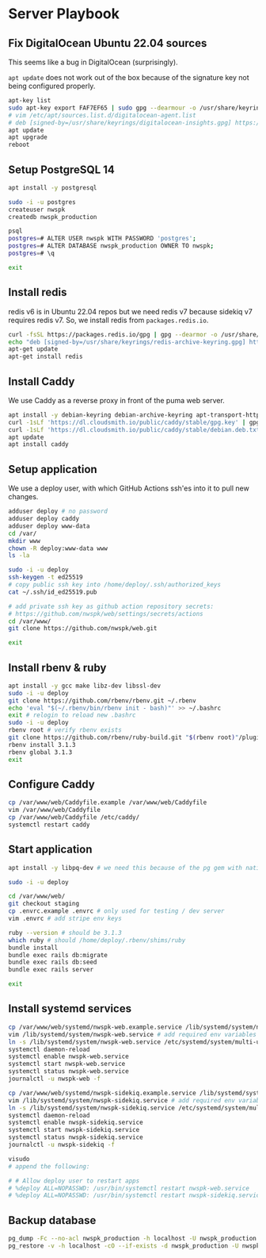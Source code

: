 # Server Playbook

## Fix DigitalOcean Ubuntu 22.04 sources

This seems like a bug in DigitalOcean (surprisingly).

`apt update` does not work out of the box because of the signature key not
being configured properly.

```sh
apt-key list
sudo apt-key export FAF7EF65 | sudo gpg --dearmour -o /usr/share/keyrings/digitalocean-insights.gpg
# vim /etc/apt/sources.list.d/digitalocean-agent.list
# deb [signed-by=/usr/share/keyrings/digitalocean-insights.gpg] https://repos.insights.digitalocean.com/apt/do-agent main main
apt update
apt upgrade
reboot
```

## Setup PostgreSQL 14

```sh
apt install -y postgresql

sudo -i -u postgres
createuser nwspk
createdb nwspk_production

psql
postgres=# ALTER USER nwspk WITH PASSWORD 'postgres';
postgres=# ALTER DATABASE nwspk_production OWNER TO nwspk;
postgres=# \q

exit
```

## Install redis

redis v6 is in Ubuntu 22.04 repos but we need redis v7 because sidekiq v7
requires redis v7. So, we install redis from `packages.redis.io`.

```sh
curl -fsSL https://packages.redis.io/gpg | gpg --dearmor -o /usr/share/keyrings/redis-archive-keyring.gpg
echo "deb [signed-by=/usr/share/keyrings/redis-archive-keyring.gpg] https://packages.redis.io/deb $(lsb_release -cs) main" | tee /etc/apt/sources.list.d/redis.list
apt-get update
apt-get install redis
```

## Install Caddy

We use Caddy as a reverse proxy in front of the puma web server.

```sh
apt install -y debian-keyring debian-archive-keyring apt-transport-https
curl -1sLf 'https://dl.cloudsmith.io/public/caddy/stable/gpg.key' | gpg --dearmor -o /usr/share/keyrings/caddy-stable-archive-keyring.gpg
curl -1sLf 'https://dl.cloudsmith.io/public/caddy/stable/debian.deb.txt' | tee /etc/apt/sources.list.d/caddy-stable.list
apt update
apt install caddy
```

## Setup application

We use a deploy user, with which GitHub Actions ssh'es into it to pull new
changes.

```sh
adduser deploy # no password
adduser deploy caddy
adduser deploy www-data
cd /var/
mkdir www
chown -R deploy:www-data www
ls -la

sudo -i -u deploy
ssh-keygen -t ed25519
# copy public ssh key into /home/deploy/.ssh/authorized_keys
cat ~/.ssh/id_ed25519.pub

# add private ssh key as github action repository secrets:
# https://github.com/nwspk/web/settings/secrets/actions
cd /var/www/
git clone https://github.com/nwspk/web.git

exit
```

## Install rbenv & ruby

```sh
apt install -y gcc make libz-dev libssl-dev
sudo -i -u deploy
git clone https://github.com/rbenv/rbenv.git ~/.rbenv
echo 'eval "$(~/.rbenv/bin/rbenv init - bash)"' >> ~/.bashrc
exit # relogin to reload new .bashrc
sudo -i -u deploy
rbenv root # verify rbenv exists
git clone https://github.com/rbenv/ruby-build.git "$(rbenv root)"/plugins/ruby-build
rbenv install 3.1.3
rbenv global 3.1.3
exit
```

## Configure Caddy

```sh
cp /var/www/web/Caddyfile.example /var/www/web/Caddyfile
vim /var/www/web/Caddyfile
cp /var/www/web/Caddyfile /etc/caddy/
systemctl restart caddy
```

## Start application

```sh
apt install -y libpq-dev # we need this because of the pg gem with native extensions

sudo -i -u deploy

cd /var/www/web/
git checkout staging
cp .envrc.example .envrc # only used for testing / dev server
vim .envrc # add stripe env keys

ruby --version # should be 3.1.3
which ruby # should /home/deploy/.rbenv/shims/ruby
bundle install
bundle exec rails db:migrate
bundle exec rails db:seed
bundle exec rails server

exit
```

## Install systemd services

```sh
cp /var/www/web/systemd/nwspk-web.example.service /lib/systemd/system/nwspk-web.service
vim /lib/systemd/system/nwspk-web.service # add required env variables in service 
ln -s /lib/systemd/system/nwspk-web.service /etc/systemd/system/multi-user.target.wants/
systemctl daemon-reload
systemctl enable nwspk-web.service
systemctl start nwspk-web.service
systemctl status nwspk-web.service
journalctl -u nwspk-web -f

cp /var/www/web/systemd/nwspk-sidekiq.example.service /lib/systemd/system/nwspk-sidekiq.service
vim /lib/systemd/system/nwspk-sidekiq.service # add required env variables in service 
ln -s /lib/systemd/system/nwspk-sidekiq.service /etc/systemd/system/multi-user.target.wants/
systemctl daemon-reload
systemctl enable nwspk-sidekiq.service
systemctl start nwspk-sidekiq.service
systemctl status nwspk-sidekiq.service
journalctl -u nwspk-sidekiq -f

visudo
# append the following:

# # Allow deploy user to restart apps
# %deploy ALL=NOPASSWD: /usr/bin/systemctl restart nwspk-web.service
# %deploy ALL=NOPASSWD: /usr/bin/systemctl restart nwspk-sidekiq.service
```

## Backup database

```sh
pg_dump -Fc --no-acl nwspk_production -h localhost -U nwspk_production -f /home/deploy/nwspk.dump -W
pg_restore -v -h localhost -cO --if-exists -d nwspk_production -U nwspk -W nwspk.dump
```
